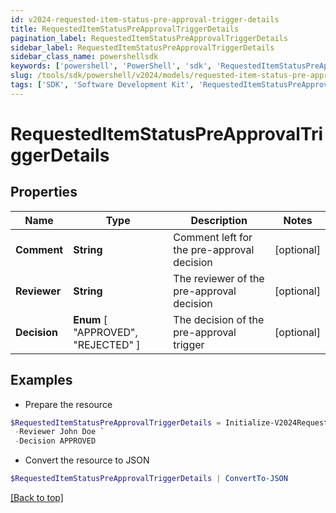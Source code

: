 ```yaml
---
id: v2024-requested-item-status-pre-approval-trigger-details
title: RequestedItemStatusPreApprovalTriggerDetails
pagination_label: RequestedItemStatusPreApprovalTriggerDetails
sidebar_label: RequestedItemStatusPreApprovalTriggerDetails
sidebar_class_name: powershellsdk
keywords: ['powershell', 'PowerShell', 'sdk', 'RequestedItemStatusPreApprovalTriggerDetails', 'V2024RequestedItemStatusPreApprovalTriggerDetails'] 
slug: /tools/sdk/powershell/v2024/models/requested-item-status-pre-approval-trigger-details
tags: ['SDK', 'Software Development Kit', 'RequestedItemStatusPreApprovalTriggerDetails', 'V2024RequestedItemStatusPreApprovalTriggerDetails']
---
```



# RequestedItemStatusPreApprovalTriggerDetails

## Properties

Name | Type | Description | Notes
------------ | ------------- | ------------- | -------------
**Comment** | **String** | Comment left for the pre-approval decision | [optional] 
**Reviewer** | **String** | The reviewer of the pre-approval decision | [optional] 
**Decision** |  **Enum** [  "APPROVED",    "REJECTED" ] | The decision of the pre-approval trigger | [optional] 

## Examples

- Prepare the resource
```powershell
$RequestedItemStatusPreApprovalTriggerDetails = Initialize-V2024RequestedItemStatusPreApprovalTriggerDetails  -Comment Access is Approved `
 -Reviewer John Doe `
 -Decision APPROVED
```

- Convert the resource to JSON
```powershell
$RequestedItemStatusPreApprovalTriggerDetails | ConvertTo-JSON
```


[[Back to top]](#) 


